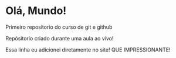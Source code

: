 # Olá, Mundo!
 Primeiro repositorio do curso de git e github

 Repósitorio criado durante uma aula ao vivo!
 
Essa linha eu adicionei diretamente no site! QUE IMPRESSIONANTE! 
